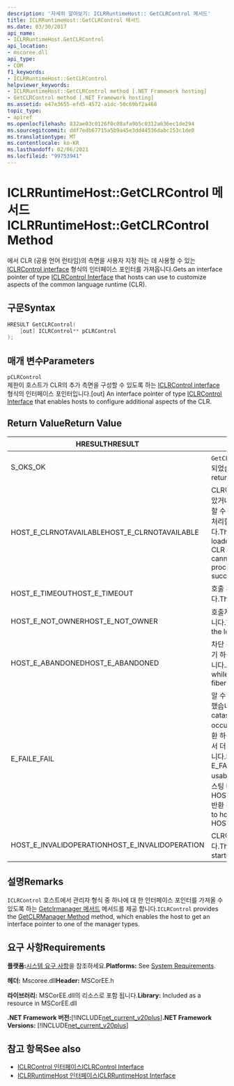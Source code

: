 ```yaml
---
description: '자세히 알아보기: ICLRRuntimeHost:: GetCLRControl 메서드'
title: ICLRRuntimeHost::GetCLRControl 메서드
ms.date: 03/30/2017
api_name:
- ICLRRuntimeHost.GetCLRControl
api_location:
- mscoree.dll
api_type:
- COM
f1_keywords:
- ICLRRuntimeHost::GetCLRControl
helpviewer_keywords:
- ICLRRuntimeHost::GetCLRControl method [.NET Framework hosting]
- GetCLRControl method [.NET Framework hosting]
ms.assetid: e47e3655-efd5-4572-a1dc-50c69bf2a468
topic_type:
- apiref
ms.openlocfilehash: 832ae03c0126f0c08afa9b5c0312a636ec1de294
ms.sourcegitcommit: ddf7edb67715a5b9a45e3dd44536dabc153c1de0
ms.translationtype: MT
ms.contentlocale: ko-KR
ms.lasthandoff: 02/06/2021
ms.locfileid: "99753941"
---
```

# <a name="iclrruntimehostgetclrcontrol-method"></a><span data-ttu-id="0ca87-103">ICLRRuntimeHost::GetCLRControl 메서드</span><span class="sxs-lookup"><span data-stu-id="0ca87-103">ICLRRuntimeHost::GetCLRControl Method</span></span>

<span data-ttu-id="0ca87-104">에서 CLR (공용 언어 런타임)의 측면을 사용자 지정 하는 데 사용할 수 있는 [ICLRControl interface](iclrcontrol-interface.md) 형식의 인터페이스 포인터를 가져옵니다.</span><span class="sxs-lookup"><span data-stu-id="0ca87-104">Gets an interface pointer of type [ICLRControl Interface](iclrcontrol-interface.md) that hosts can use to customize aspects of the common language runtime (CLR).</span></span>  
  
## <a name="syntax"></a><span data-ttu-id="0ca87-105">구문</span><span class="sxs-lookup"><span data-stu-id="0ca87-105">Syntax</span></span>  
  
```cpp  
HRESULT GetCLRControl(  
    [out] ICLRControl** pCLRControl  
);  
```  
  
## <a name="parameters"></a><span data-ttu-id="0ca87-106">매개 변수</span><span class="sxs-lookup"><span data-stu-id="0ca87-106">Parameters</span></span>  

 `pCLRControl`  
 <span data-ttu-id="0ca87-107">제한이 호스트가 CLR의 추가 측면을 구성할 수 있도록 하는 [ICLRControl interface](iclrcontrol-interface.md) 형식의 인터페이스 포인터입니다.</span><span class="sxs-lookup"><span data-stu-id="0ca87-107">[out] An interface pointer of type [ICLRControl Interface](iclrcontrol-interface.md) that enables hosts to configure additional aspects of the CLR.</span></span>  
  
## <a name="return-value"></a><span data-ttu-id="0ca87-108">Return Value</span><span class="sxs-lookup"><span data-stu-id="0ca87-108">Return Value</span></span>  
  
|<span data-ttu-id="0ca87-109">HRESULT</span><span class="sxs-lookup"><span data-stu-id="0ca87-109">HRESULT</span></span>|<span data-ttu-id="0ca87-110">설명</span><span class="sxs-lookup"><span data-stu-id="0ca87-110">Description</span></span>|  
|-------------|-----------------|  
|<span data-ttu-id="0ca87-111">S_OK</span><span class="sxs-lookup"><span data-stu-id="0ca87-111">S_OK</span></span>|<span data-ttu-id="0ca87-112">`GetCLRControl` 성공적으로 반환 되었습니다.</span><span class="sxs-lookup"><span data-stu-id="0ca87-112">`GetCLRControl` returned successfully.</span></span>|  
|<span data-ttu-id="0ca87-113">HOST_E_CLRNOTAVAILABLE</span><span class="sxs-lookup"><span data-stu-id="0ca87-113">HOST_E_CLRNOTAVAILABLE</span></span>|<span data-ttu-id="0ca87-114">CLR이 프로세스에 로드 되지 않았거나 CLR이 관리 코드를 실행할 수 없거나 호출을 성공적으로 처리할 수 없는 상태에 있습니다.</span><span class="sxs-lookup"><span data-stu-id="0ca87-114">The CLR has not been loaded into a process, or the CLR is in a state in which it cannot run managed code or process the call successfully.</span></span>|  
|<span data-ttu-id="0ca87-115">HOST_E_TIMEOUT</span><span class="sxs-lookup"><span data-stu-id="0ca87-115">HOST_E_TIMEOUT</span></span>|<span data-ttu-id="0ca87-116">호출 시간이 초과 되었습니다.</span><span class="sxs-lookup"><span data-stu-id="0ca87-116">The call timed out.</span></span>|  
|<span data-ttu-id="0ca87-117">HOST_E_NOT_OWNER</span><span class="sxs-lookup"><span data-stu-id="0ca87-117">HOST_E_NOT_OWNER</span></span>|<span data-ttu-id="0ca87-118">호출자가 잠금을 소유 하지 않습니다.</span><span class="sxs-lookup"><span data-stu-id="0ca87-118">The caller does not own the lock.</span></span>|  
|<span data-ttu-id="0ca87-119">HOST_E_ABANDONED</span><span class="sxs-lookup"><span data-stu-id="0ca87-119">HOST_E_ABANDONED</span></span>|<span data-ttu-id="0ca87-120">차단 된 스레드나 파이버에서 대기 하는 동안 이벤트를 취소 했습니다.</span><span class="sxs-lookup"><span data-stu-id="0ca87-120">An event was canceled while a blocked thread or fiber was waiting on it.</span></span>|  
|<span data-ttu-id="0ca87-121">E_FAIL</span><span class="sxs-lookup"><span data-stu-id="0ca87-121">E_FAIL</span></span>|<span data-ttu-id="0ca87-122">알 수 없는 치명적인 오류가 발생 했습니다.</span><span class="sxs-lookup"><span data-stu-id="0ca87-122">An unknown catastrophic failure occurred.</span></span> <span data-ttu-id="0ca87-123">메서드가 E_FAIL 반환 하는 경우 해당 프로세스 내에서 더 이상 CLR을 사용할 수 없습니다.</span><span class="sxs-lookup"><span data-stu-id="0ca87-123">If a method returns E_FAIL, the CLR is no longer usable within the process.</span></span> <span data-ttu-id="0ca87-124">호스팅 메서드를 이후에 호출 하면 HOST_E_CLRNOTAVAILABLE 반환 됩니다.</span><span class="sxs-lookup"><span data-stu-id="0ca87-124">Subsequent calls to hosting methods return HOST_E_CLRNOTAVAILABLE.</span></span>|  
|<span data-ttu-id="0ca87-125">HOST_E_INVALIDOPERATION</span><span class="sxs-lookup"><span data-stu-id="0ca87-125">HOST_E_INVALIDOPERATION</span></span>|<span data-ttu-id="0ca87-126">CLR이 이미 시작 되었습니다.</span><span class="sxs-lookup"><span data-stu-id="0ca87-126">The CLR has already started.</span></span>|  
  
## <a name="remarks"></a><span data-ttu-id="0ca87-127">설명</span><span class="sxs-lookup"><span data-stu-id="0ca87-127">Remarks</span></span>  

 <span data-ttu-id="0ca87-128">`ICLRControl` 호스트에서 관리자 형식 중 하나에 대 한 인터페이스 포인터를 가져올 수 있도록 하는 [Getclrmanager 메서드](iclrcontrol-getclrmanager-method.md) 메서드를 제공 합니다.</span><span class="sxs-lookup"><span data-stu-id="0ca87-128">`ICLRControl` provides the [GetCLRManager Method](iclrcontrol-getclrmanager-method.md) method, which enables the host to get an interface pointer to one of the manager types.</span></span>  
  
## <a name="requirements"></a><span data-ttu-id="0ca87-129">요구 사항</span><span class="sxs-lookup"><span data-stu-id="0ca87-129">Requirements</span></span>  

 <span data-ttu-id="0ca87-130">**플랫폼:**[시스템 요구 사항](../../get-started/system-requirements.md)을 참조하세요.</span><span class="sxs-lookup"><span data-stu-id="0ca87-130">**Platforms:** See [System Requirements](../../get-started/system-requirements.md).</span></span>  
  
 <span data-ttu-id="0ca87-131">**헤더:** Mscoree.dll</span><span class="sxs-lookup"><span data-stu-id="0ca87-131">**Header:** MSCorEE.h</span></span>  
  
 <span data-ttu-id="0ca87-132">**라이브러리:** MSCorEE.dll의 리소스로 포함 됩니다.</span><span class="sxs-lookup"><span data-stu-id="0ca87-132">**Library:** Included as a resource in MSCorEE.dll</span></span>  
  
 <span data-ttu-id="0ca87-133">**.NET Framework 버전:**[!INCLUDE[net_current_v20plus](../../../../includes/net-current-v20plus-md.md)]</span><span class="sxs-lookup"><span data-stu-id="0ca87-133">**.NET Framework Versions:** [!INCLUDE[net_current_v20plus](../../../../includes/net-current-v20plus-md.md)]</span></span>  
  
## <a name="see-also"></a><span data-ttu-id="0ca87-134">참고 항목</span><span class="sxs-lookup"><span data-stu-id="0ca87-134">See also</span></span>

- [<span data-ttu-id="0ca87-135">ICLRControl 인터페이스</span><span class="sxs-lookup"><span data-stu-id="0ca87-135">ICLRControl Interface</span></span>](iclrcontrol-interface.md)
- [<span data-ttu-id="0ca87-136">ICLRRuntimeHost 인터페이스</span><span class="sxs-lookup"><span data-stu-id="0ca87-136">ICLRRuntimeHost Interface</span></span>](iclrruntimehost-interface.md)
